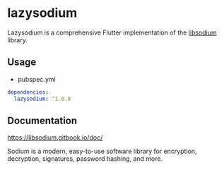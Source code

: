 # lazysodium

Lazysodium is a comprehensive Flutter implementation of the [libsodium](https://libsodium.gitbook.io/doc/) library.

## Usage

- pubspec.yml

```yaml
dependencies:
  lazysodium: ^1.0.0
```

## Documentation

https://libsodium.gitbook.io/doc/

Sodium is a modern, easy-to-use software library for encryption, decryption, signatures, password hashing, and more.
